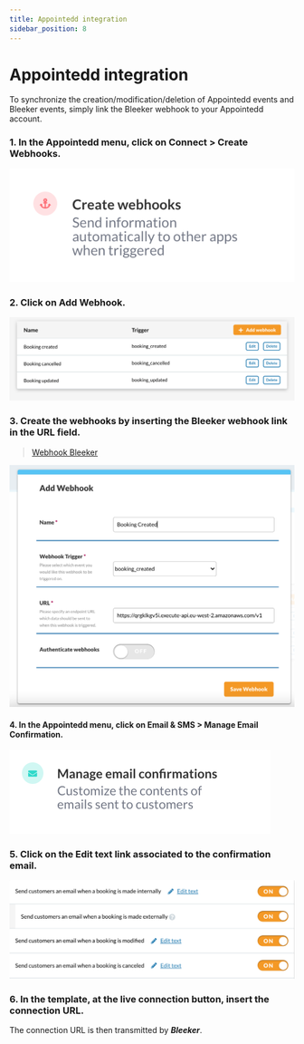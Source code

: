 ```yaml
---
title: Appointedd integration
sidebar_position: 8
---
```


# Appointedd integration

To synchronize the creation/modification/deletion of Appointedd events and Bleeker events, simply link the Bleeker webhook to your Appointedd account.

### 1. In the Appointedd menu, click on Connect > Create Webhooks.

![Première image](./imgappointedd/first.png)

### 2. Click on Add Webhook.

![Deuxième image](./imgappointedd/second.png)

### 3. Create the webhooks by inserting the Bleeker webhook link in the URL field. 

> [Webhook Bleeker](https://qrgklkgv5i.execute-api.eu-west-2.amazonaws.com/v1)

![Troisième image](./imgappointedd/third.png)

#### 4. In the Appointedd menu, click on Email & SMS > Manage Email Confirmation.

![Quatrième image](./imgappointedd/fourth.png)

### 5. Click on the Edit text link associated to the confirmation email.

![Cinquième image](./imgappointedd/fifth.png)

### 6. In the template, at the live connection button, insert the connection URL.

The connection URL is then transmitted by ***Bleeker***.
